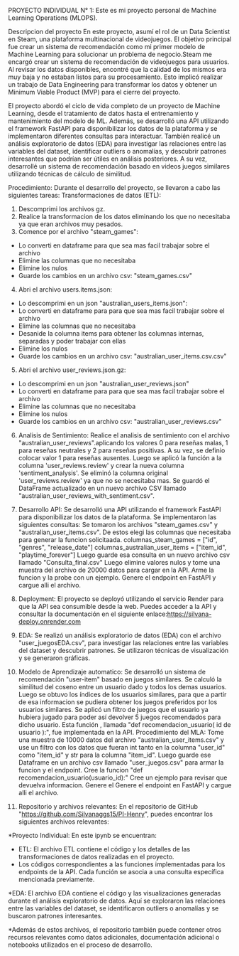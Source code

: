 PROYECTO INDIVIDUAL N° 1:
Este es mi proyecto personal de Machine Learning Operations (MLOPS).

Descripcion del proyecto
En este proyecto, asumí el rol de un Data Scientist en Steam, una plataforma multinacional de videojuegos.
El objetivo principal fue crear un sistema de recomendación como mi primer modelo de Machine Learning para solucionar un problema de negocio.Steam me encargó crear un sistema de recomendación de videojuegos para usuarios. Al revisar los datos disponibles, encontré que la calidad de los mismos era muy baja y no estaban listos para su procesamiento. Esto implicó realizar un trabajo de Data Engineering para transformar los datos y obtener un Minimum Viable Product (MVP) para el cierre del proyecto.

El proyecto abordó el ciclo de vida completo de un proyecto de Machine Learning, desde el tratamiento de datos hasta el entrenamiento y mantenimiento del modelo de ML. Además, se desarrolló una API utilizando el framework FastAPI para disponibilizar los datos de la plataforma y se implementaron diferentes consultas para interactuar. También realicé un análisis exploratorio de datos (EDA) para investigar las relaciones entre las variables del dataset, identificar outliers o anomalías, y descubrir patrones interesantes que podrían ser útiles en análisis posteriores. A su vez, desarrollé un sistema de recomendación basado en videos juegos similares utilizando técnicas de cálculo de similitud.

Procedimiento:
Durante el desarrollo del proyecto, se llevaron a cabo las siguientes tareas: Transformaciones de datos (ETL):
1) Descomprimi los archivos gz.
2) Realice la transformacion de los datos eliminando los que no necesitaba ya que eran archivos muy pesados.
3) Comence por el archivo "steam_games":
- Lo converti en dataframe para que sea mas facil trabajar sobre el archivo
- Elimine las columnas que no necesitaba
- Elimine los nulos
- Guarde los cambios en un archivo csv: "steam_games.csv"
4) Abri el archivo users.items.json:
- Lo descomprimi en un json "australian_users_items.json":
- Lo converti en dataframe para para que sea mas facil trabajar sobre el archivo
- Elimine las columnas que no necesitaba
- Desanide la columna items para obtener las columnas internas, separadas y poder trabajar con ellas
- Elimine los nulos
- Guarde los cambios en un archivo csv: "australian_user_items.csv.csv"
5) Abri el archivo user_reviews.json.gz:
- Lo descomprimi en un json "australian_user_reviews.json"
- Lo converti en dataframe para para que sea mas facil trabajar sobre el archivo
- Elimine las columnas que no necesitaba
- Elimine los nulos
- Guarde los cambios en un archivo csv: "australian_user_reviews.csv"

6) Analisis de Sentimiento:
Realice el analisis de sentimiento con el archivo "australian_user_reviews".aplicando los valores 0 para reseñas malas, 1 para reseñas neutrales y 2 para reseñas positivas. A su vez, se definio colocar valor 1 para reseñas ausentes.
Luego se aplicó la función a la columna 'user_reviews.review' y crear la nueva columna 'sentiment_analysis'.
Se eliminó la columna original 'user_reviews.review' ya que no se necesitaba mas.
Se guardó el DataFrame actualizado en un nuevo archivo CSV llamado "australian_user_reviews_with_sentiment.csv".

7) Desarrollo API:
Se desarrolló una API utilizando el framework FastAPI para disponibilizar los datos de la plataforma. Se implementaron las siguientes consultas:
Se tomaron los archivos "steam_games.csv" y "australian_user_items.csv". 
De estos elegi las columnas que necesitaba para generar la funcion solicitaada.
columnas_steam_games = ["id", "genres", "release_date"]
columnas_australian_user_items = ["item_id", "playtime_forever"]
Luego guarde esa consulta en un nuevo archivo csv llamado "Consulta_final.csv"
Luego elimine valores nulos y tome una muestra del archivo de 20000 datos para cargar en la API.
Arme la funcion y la probe con un ejemplo.
Genere el endpoint en FastAPI y cargue alli el archivo.

8) Deployment: 
El proyecto se deployó utilizando el servicio Render para que la API sea consumible desde la web. Puedes acceder a la API y consultar la documentación en el siguiente enlace:https://silvana-deploy.onrender.com

9) EDA: 
Se realizó un análisis exploratorio de datos (EDA) con el archivo "user_juegosEDA.csv", para investigar las relaciones entre las variables del dataset y descubrir patrones. Se utilizaron técnicas de visualización y se generaron gráficas. 

10) Modelo de Aprendizaje automatico:
Se desarrolló un sistema de recomendación "user-item" basado en juegos similares. Se calculó la similitud del coseno entre un usuario dado y todos los demas usuarios. Luego se obtuvo los índices de los usuarios similares, para que a partir de esa informacion se pudiera obtener los juegos preferidos por los usuarios similares. Se aplicó un filtro de juegos que el usuario ya hubiera jugado para poder así devolver 5 juegos recomendados para dicho usuario. Esta función , llamada "def recomendacion_usuario( id de usuario ):", fue implementada en la API.
Procedimiento del MLA:
Tome una muestra de 10000 datos del archivo "australian_user_items.csv" y use un filtro con los datos que fueran int tanto en la columna "user_id" como "item_id" y str para la columna "item_id".
Luego guarde ese Dataframe en un archivo csv llamado "user_juegos.csv" para armar la funcion y el endpoint.
Cree la funcion "def recomendacion_usuario(usuario_id):" 
Cree un ejemplo para revisar que devuelva informacion.
Genere el Genere el endpoint en FastAPI y cargue alli el archivo.

11) Repositorio y archivos relevantes:
En el repositorio de GitHub "https://github.com/Silvanaggs15/PI-Henry", puedes encontrar los siguientes archivos relevantes:

*Proyecto Individual: En este ipynb se encuentran:
- ETL: El archivo ETL contiene el código y los detalles de las transformaciones de datos realizadas en el proyecto.
- Los códigos correspondientes a las funciones implementadas para los endpoints de la API. Cada función se asocia a una consulta específica mencionada previamente.

*EDA: El archivo EDA contiene el código y las visualizaciones generadas durante el análisis exploratorio de datos. Aquí se exploraron las relaciones entre las variables del dataset, se identificaron outliers o anomalías y se buscaron patrones interesantes.

*Además de estos archivos, el repositorio también puede contener otros recursos relevantes como datos adicionales, documentación adicional o notebooks utilizados en el proceso de desarrollo.



